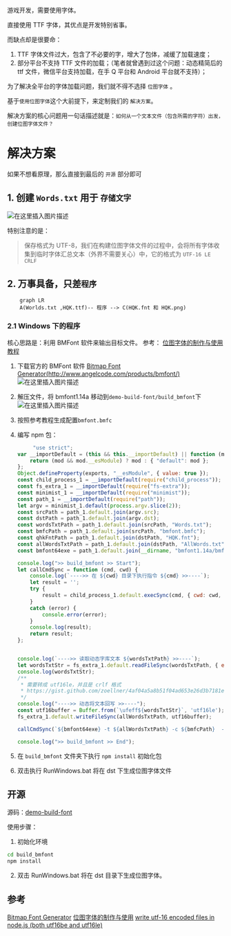 游戏开发，需要使用字体。

直接使用 TTF 字体，其优点是开发特别省事。

而缺点却是很要命：
1. TTF 字体文件过大，包含了不必要的字，增大了包体，减缓了加载速度；
2. 部分平台不支持 TTF 文件的加载；（笔者就曾遇到过这个问题：动态精简后的 ttf 文件，微信平台支持加载，在手 Q 平台和 Android 平台就不支持）；

为了解决全平台的字体加载问题，我们就不得不选择 `位图字体` 。

基于`使用位图字体`这个大前提下，来定制我们的 `解决方案`。

解决方案的核心问题用一句话描述就是：`如何从一个文本文件（包含所需的字符）出发，创建位图字体文件？`

# 解决方案
如果不想看原理，那么直接到最后的 `开源` 部分即可

## 1. 创建 `Words.txt` 用于 `存储文字`
![在这里插入图片描述](https://img-blog.csdnimg.cn/3cac957aa84b4450836ba889cd4b1d42.png?x-oss-process=image/watermark,type_ZmFuZ3poZW5naGVpdGk,shadow_10,text_aHR0cHM6Ly9ibG9nLmNzZG4ubmV0L2h1bWFueGluZw==,size_16,color_FFFFFF,t_70)

特别注意的是：
> 保存格式为 UTF-8，我们在构建位图字体文件的过程中，会将所有字体收集到临时字体汇总文本（外界不需要关心）中，它的格式为  `UTF-16 LE` `CRLF`

## 2. 万事具备，只差`程序`
```mermaid
	graph LR
	A(Worlds.txt ,HQK.ttf)-- 程序 --> C(HQK.fnt 和 HQK.png)
```

### 2.1 Windows 下的程序
核心思路是：利用 BMFont 软件来输出目标文件。
参考： [位图字体的制作与使用教程](https://cloud.tencent.com/developer/article/1754677) 

 1. 下载官方的 BMFont 软件 [Bitmap Font Generator(http://www.angelcode.com/products/bmfont/)](http://www.angelcode.com/products/bmfont/)
![在这里插入图片描述](https://img-blog.csdnimg.cn/9f0e8f83fbb14c3ea8bdb0fe5acc4d94.png?x-oss-process=image/watermark,type_ZmFuZ3poZW5naGVpdGk,shadow_10,text_aHR0cHM6Ly9ibG9nLmNzZG4ubmV0L2h1bWFueGluZw==,size_16,color_FFFFFF,t_70)

 2. 解压文件，将 bmfont1.14a 移动到`demo-build-font/build_bmfont`下
![在这里插入图片描述](https://img-blog.csdnimg.cn/a5f384a4a8444170a27bb22151f842c2.png?x-oss-process=image/watermark,type_ZmFuZ3poZW5naGVpdGk,shadow_10,text_aHR0cHM6Ly9ibG9nLmNzZG4ubmV0L2h1bWFueGluZw==,size_16,color_FFFFFF,t_70)

3. 按照参考教程生成配置`bmfont.bmfc`
 
 4. 编写 npm 包：
	```javascript
		 "use strict";
	var __importDefault = (this && this.__importDefault) || function (mod) {
	    return (mod && mod.__esModule) ? mod : { "default": mod };
	};
	Object.defineProperty(exports, "__esModule", { value: true });
	const child_process_1 = __importDefault(require("child_process"));
	const fs_extra_1 = __importDefault(require("fs-extra"));
	const minimist_1 = __importDefault(require("minimist"));
	const path_1 = __importDefault(require("path"));
	let argv = minimist_1.default(process.argv.slice(2));
	const srcPath = path_1.default.join(argv.src);
	const dstPath = path_1.default.join(argv.dst);
	const wordsTxtPath = path_1.default.join(srcPath, "Words.txt");
	const bmfcPath = path_1.default.join(srcPath, "bmfont.bmfc");
	const qhkFntPath = path_1.default.join(dstPath, "HQK.fnt");
	const allWordsTxtPath = path_1.default.join(dstPath, "AllWords.txt");
	const bmfont64exe = path_1.default.join(__dirname, "bmfont1.14a/bmfont64.exe");;
	
	console.log(">> build_bmfont >> Start");
	let callCmdSync = function (cmd, cwd) {
	    console.log(`---->> 在 ${cwd} 目录下执行指令 ${cmd} >>----`);
	    let result = '';
	    try {
	        result = child_process_1.default.execSync(cmd, { cwd: cwd, encoding: 'utf-8' });
	    }
	    catch (error) {
	        console.error(error);
	    }
	    console.log(result);
	    return result;
	};
	
	
	console.log(`---->> 读取动态字库文本 ${wordsTxtPath} >>----`);
	let wordsTxtStr = fs_extra_1.default.readFileSync(wordsTxtPath, { encoding: 'utf-8' });
	console.log(wordsTxtStr);
	/**
	 * 需要转成 utf16le，并且是 crlf 格式
	 * https://gist.github.com/zoellner/4af04a5a8b51f04ad653e26d3b7181ec
	 */
	console.log("---->> 动态将文本回写 >>----");
	const utf16buffer = Buffer.from(`\ufeff${wordsTxtStr}`, 'utf16le');
	fs_extra_1.default.writeFileSync(allWordsTxtPath, utf16buffer);
	
	callCmdSync(`${bmfont64exe} -t ${allWordsTxtPath} -c ${bmfcPath}  -o ${qhkFntPath}`, dstPath);
	
	console.log(">> build_bmfont >> End");
	```

4. 在 `build_bmfont` 文件夹下执行 `npm install` 初始化包
5. 双击执行 RunWindows.bat 将在 dst 下生成位图字体文件


## 开源
源码：[demo-build-font](https://github.com/zhenghuaxing/demo-build-font)

使用步骤：
1. 初始化环境
```sh
cd build_bmfont
npm install
```

2. 双击 RunWindows.bat 将在 dst 目录下生成位图字体。


## 参考
[Bitmap Font Generator](http://www.angelcode.com/products/bmfont/)
[位图字体的制作与使用](https://cloud.tencent.com/developer/article/1754677)
[write utf-16 encoded files in node.js (both utf16be and utf16le)](https://gist.github.com/zoellner/4af04a5a8b51f04ad653e26d3b7181ec)
